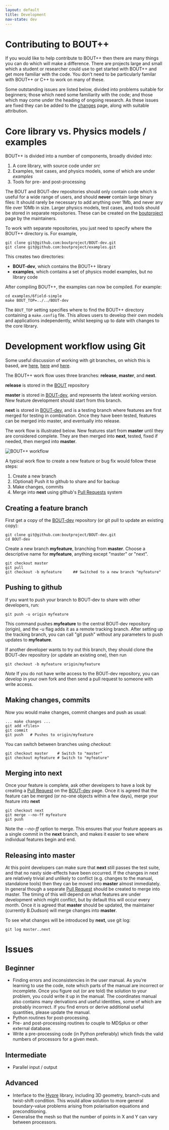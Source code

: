 ```yaml
---
layout: default
title: Development 
nav-state: dev
---
```


# Contributing to BOUT++

If you would like to help contribute to BOUT++ then there are many things
you can do which will make a difference. There are projects large and small 
which a student or researcher could use to get started with BOUT++ and
get more familiar with the code. You don't need to be particularly familar
with BOUT++ or C++ to work on many of these.

Some outstanding issues are listed below, divided into problems suitable for
beginners; those which need some familiarity with the code; and those
which may come under the heading of ongoing research. As these issues are fixed
they can be added to the [changes](changes.html) page, along with suitable attribution.

# Core library vs. Physics models / examples

BOUT++ is divided into a number of components, broadly divided into:
1. A core library, with source code under *src*
2. Examples, test cases, and physics models, some of which are under *examples*
3. Tools for pre- and post-processing

The BOUT and BOUT-dev repositories should only contain code which is useful for a wide
range of users, and should **never** contain large binary files: It should rarely be necessary
to add anything over 1Mb, and never any file over 10Mb in size. Larger physics models, test cases, 
and tools should be stored in separate repositories. These can be created on the [boutproject](https://github.com/boutproject/)
page by the maintainers.

To work with separate repositories, you just need to specify where the BOUT++ directory is.
For example, 

    git clone git@github.com:boutproject/BOUT-dev.git
    git clone git@github.com:boutproject/examples.git

This creates two directories:

* **BOUT-dev**, which contains the BOUT++ library
* **examples**, which contains a set of physics model examples, but no library code

After compiling BOUT++, the examples can now be compiled. For example:

    cd examples/6field-simple
    make BOUT_TOP=../../BOUT-dev

The `BOUT_TOP` setting specifies where to find the BOUT++ directory containing a `make.config` file.
This allows users to develop their own models and applications independently, whilst keeping up to date
with changes to the core library.

# Development workflow using Git

Some useful discussion of working with git branches, on which this is based, are
[here](http://www.mail-archive.com/fenics@lists.launchpad.net/msg01396.html), 
[here](http://nvie.com/posts/a-successful-git-branching-model/) and [here](https://www.atlassian.com/git/workflows#!workflow-gitflow).

The BOUT++ work flow uses three branches: **release**, **master**, and **next**.

**release** is stored in the [BOUT](https://github.com/boutproject/BOUT) repository 

**master** is stored in [BOUT-dev](https://github.com/boutproject/BOUT-dev), and
represents the latest working version. New feature development should start from this branch.

**next** is stored in [BOUT-dev](https://github.com/boutproject/BOUT-dev), and is a
testing branch where features are first merged for testing in combination. Once they
have been tested, features can be merged into master, and eventually into release. 

The work flow is illustrated below. New features start from **master** until they are 
considered complete. They are then merged into **next**, tested, fixed if needed, then merged into **master**.

![BOUT++ workflow](images/workflow.png "BOUT++ workflow")

A typical work flow to create a new feature or bug fix would follow these steps:

1. Create a new branch
2. (Optional) Push it to github to share and for backup
3. Make changes, commits
4. Merge into **next** using github's [Pull Requests](https://github.com/boutproject/BOUT-dev/pulls) system

## Creating a feature branch

First get a copy of the [BOUT-dev](https://github.com/boutproject/BOUT-dev) repository (or git pull to update an existing copy):

    git clone git@github.com:boutproject/BOUT-dev.git
    cd BOUT-dev

Create a new branch **myfeature**, branching from **master**. Choose a descriptive name for
**myfeature**, anything except "master" or "next". 

    git checkout master
    git pull
    git checkout -b myfeature     ## Switched to a new branch "myfeature"

## Pushing to github

If you want to push your branch to BOUT-dev to share with other developers, run:

    git push -u origin myfeature

This command pushes **myfeature** to the central BOUT-dev repository (origin), 
and the -u flag adds it as a remote tracking branch. 
After setting up the tracking branch, you can call "git push" without any parameters to
push updates to **myfeature**.

If another developer wants to try out this branch, they should clone the BOUT-dev repository
(or update an existing one), then run

    git checkout -b myfeature origin/myfeature

*Note* If you do not have write access to the BOUT-dev repository, you can develop in your
own fork and then send a pull request to someone with write access.

## Making changes, commits

Now you would make changes, commit changes and push as usual:

    ... make changes ...
    git add <files>
    git commit
    git push   # Pushes to origin/myfeature

You can switch between branches using *checkout*:

    git checkout master    # Switch to "master"
    git checkout myfeature # Switch to "myfeature"

## Merging into **next**

Once your feature is complete, ask other developers to have a look by creating a 
[Pull Request](https://github.com/boutproject/BOUT-dev/pulls) on the 
[BOUT-dev](https://github.com/boutproject/BOUT-dev) page. Once it is agreed
that the feature can be merged (or no-one objects within a few days), merge 
your feature into **next**

    git checkout next
    git merge --no-ff myfeature
    git push

Note the *--no-ff* option to merge. This ensures that your feature appears as a single commit in
the **next** branch, and makes it easier to see where individual features begin and end.

## Releasing into **master**

At this point developers can make sure that **next** still passes the test suite, 
and that no nasty side-effects have been occurred. If the changes in next are relatively trivial
and unlikely to conflict (e.g. changes to the manual, standalone tools) then they can be moved into 
**master** almost immediately. In general though a separate 
[Pull Request](https://github.com/boutproject/BOUT-dev/pulls) should be created to merge into master.
The timing of this will depend on what features are under development which might conflict, but by default
this will occur every month. Once it is agreed that **master** should be updated, the maintainer
(currently B.Dudson) will merge changes into **master**.

To see what changes will be introduced by **next**, use git log:

    git log master..next

# Issues

## Beginner

* Finding errors and inconsistencies in the user manual. As you're learning to use the code,
  note which parts of the manual are incorrect or incomplete. Once you figure out 
  (or are told) the solution to your problem, you could write it up in the manual.
  The coordinates manual also contains many derivations and useful identities, some of which
  are probably incorrect. If you find errors or derive additional useful quantities,
  please update the manual.
* Python routines for post-processing. 
* Pre- and post-processing routines to couple to MDSplus or other external database. 
* Write a pre-processing code (in Python preferably) which finds the valid numbers of processors
  for a given mesh.


## Intermediate

* Parallel input / output

## Advanced

* Interface to the [Hypre](http://computation.llnl.gov/casc/linear_solvers/sls_hypre.html) library, including
  3D geometry, branch-cuts and twist-shift condition. This would allow solution to more general boundary-value problems
  arising from polarisation equations and preconditioning.
* Generalise the mesh so that the number of points in X and Y can vary between processors.
